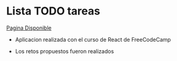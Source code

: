 # Lista TODO tareas

[Pagina Disponible](https://sage-muffin-ce8829.netlify.app/)

- Aplicacion realizada con el curso de React de FreeCodeCamp

- Los retos propuestos fueron realizados